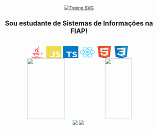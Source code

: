 <div align="center">
  <a href="https://git.io/typing-svg"><img src="https://readme-typing-svg.herokuapp.com?font=Fira+Code&pause=1000&width=435&lines=Olá+,+sou+o+Lucas+Pasqualini" alt="Typing SVG" /></a>
  <h2 textcolor="66ccff">Sou estudante de Sistemas de Informações na FIAP!</h2>
</div>

<div align="center" style="display: inline_block"><br>
  <img align="center" alt="Lucas-Java" height="40" width="50" src="https://raw.githubusercontent.com/devicons/devicon/master/icons/java/java-plain.svg">
  <img align="center" alt="Lucas-Js" height="40" width="50" src="https://raw.githubusercontent.com/devicons/devicon/master/icons/javascript/javascript-plain.svg">
  <img align="center" alt="Lucas-Ts" height="40" width="50" src="https://raw.githubusercontent.com/devicons/devicon/master/icons/typescript/typescript-plain.svg">
  <img align="center" alt="Lucas-React" height="40" width="50" src="https://raw.githubusercontent.com/devicons/devicon/master/icons/react/react-original.svg">
  <img align="center" alt="Lucas-HTML" height="40" width="50" src="https://raw.githubusercontent.com/devicons/devicon/master/icons/html5/html5-original.svg">
  <img align="center" alt="Lucas-CSS" height="40" width="50" src="https://raw.githubusercontent.com/devicons/devicon/master/icons/css3/css3-original.svg">
</div>

<div align="center">  
  <img width="49%" height="195px" src="https://github-readme-stats.vercel.app/api?username=lvpasqualini&layout=compact&hide_border=true&title_color=66ccff&text_color=FFFFFF&bg_color=0d1117"/>
  <img width="41%" height="195px" src="https://github-readme-stats.vercel.app/api/top-langs/?username=lvpasqualini&layout=compact&hide_border=true&title_color=66ccff&text_color=FFFFFF&bg_color=0d1117" />
</div>

 
<div align="center"> 
  <a href = "mailto:lucasvpasqualini@gmail.com"><img src="https://img.shields.io/badge/-Gmail-%23333?style=for-the-badge&logo=gmail&logoColor=white" target="_blank"></a>
  <a href="https://www.linkedin.com/in/lucas-vieira-pasqualini/" target="_blank"><img src="https://img.shields.io/badge/-LinkedIn-%230077B5?style=for-the-badge&logo=linkedin&logoColor=white" target="_blank"></a> 
</div>
